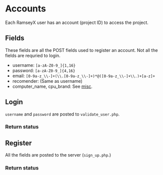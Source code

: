 Accounts
======

Each RamseyX user has an account (project ID) to access the project. 


Fields
------

These fields are all the POST fields used to register an account. Not all
the fields are requried to login.

- username: `[a-zA-Z0-9_]{1,16}`
- password: `[a-zA-Z0-9_]{4,16}`
- email: `[0-9a-z_\\-]+(\\.[0-9a-z_\\-]+)*@([0-9a-z_\\-]+\\.)+[a-z]+`
- recomender: (Same as username)
- computer_name, cpu_brand: See [misc](99_misc.md).

Login
-----

`username` and `password` are posted to `validate_user.php`.

### Return status


Register
-----

All the fields are posted to the server (`sign_up.php`.)

### Return status

